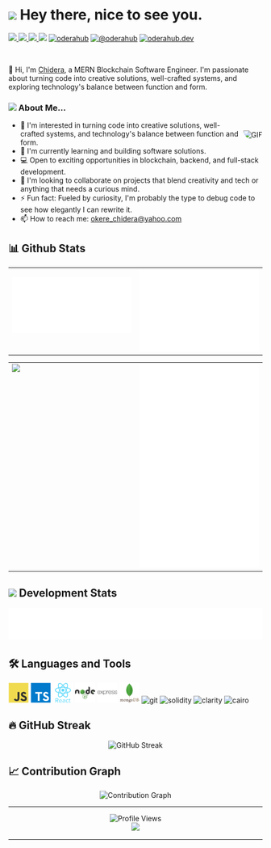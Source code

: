 <h1>
    <img
        src="https://emojis.slackmojis.com/emojis/images/1531849430/4246/blob-sunglasses.gif"
        width="30" />
    Hey there, nice to see you.
</h1>

<p align="left">
    <a href="https://x.com/oderahub" target="_blank"
        ><img height="30" src="./icons/png/twitter.png"
    />
    <a href="https://www.linkedin.com/in/oderahub/" target="_blank"
        ><img height="30" src="./icons/png/linkedin.png"
    />
    <a href="mailto:okere_chidera@yahoo.com" target="_blank"
        ><img height="30" src="./icons/png/gmail.png"
    />
    <a
        href="https://marketplace.visualstudio.com/publishers/oderahub"
        target="_blank"
        ><img
            height="30"
            src="./icons/png/visual-studio.png" /></a
    >
    <a href="https://discordapp.com/users/oderahub"><img height="30" src="./icons/png/discord.png" alt="oderahub" ></a>
    <a href="https://t.me/oderahub"><img height="30" src="./icons/png/telegram.png" alt="@oderahub" ></a>
    <a href="https://oderahub.dev"><img height="30" src="./icons/png/web.png" alt="oderahub.dev" ></a>

</p>

<br>

👋 Hi, I'm [Chidera](https://github.com/oderahub), a MERN Blockchain Software Engineer. I'm passionate about turning code into creative solutions, well-crafted systems, and exploring technology's balance between function and form.
<br>

<img align="right" alt="GIF" src="https://media.giphy.com/media/3ohzdKvLT1DxFxhZAI/giphy.gif" style="border-radius: 24px; padding-top: 4rem;" />

<h3>
    <img
        src="https://emojis.slackmojis.com/emojis/images/1680554188/65018/cat-roomba-exceptionally-fast.gif"
        width="20" />
    About Me...
</h3>

- 👀 I'm interested in turning code into creative solutions, well-crafted systems, and technology's balance between function and form.
- 🌱 I'm currently learning and building software solutions.
- 💻 Open to exciting opportunities in blockchain, backend, and full-stack development.
- 💞️ I'm looking to collaborate on projects that blend creativity and tech or anything that needs a curious mind.
- ⚡ Fun fact: Fueled by curiosity, I'm probably the type to debug code to see how elegantly I can rewrite it.
- 📫 How to reach me: [okere_chidera@yahoo.com](mailto:okere_chidera@yahoo.com)

## 📊 Github Stats

<table><tr><td valign="top" width="50%">

<br>

<img src="./assets/metrics.plugin.overview.svg">

</td><td valign="top" width="50%">

<img src="./assets/metrics.plugin.isocalendar.fullyear.svg" >

</td></tr></table>

<table><tr><td valign="top" width="50%">

<img src="./assets/metrics.plugin.activity.svg">

</td><td valign="top" width="50%">

<img src="./assets/metrics.plugin.stargazers.svg" >

</td></tr></table>

<h2>
    <img
        src="https://emojis.slackmojis.com/emojis/images/1643514738/7421/typingcat.gif?1643514738"
        width="20" />
    Development Stats
</h2>

<img src="./assets/metrics.plugin.wakatime.svg">

## 🛠️ Languages and Tools

<p align="left">
  <img src="https://raw.githubusercontent.com/devicons/devicon/master/icons/javascript/javascript-original.svg" alt="javascript" width="40" height="40"/>
  <img src="https://raw.githubusercontent.com/devicons/devicon/master/icons/typescript/typescript-original.svg" alt="typescript" width="40" height="40"/>
  <img src="https://raw.githubusercontent.com/devicons/devicon/master/icons/react/react-original-wordmark.svg" alt="react" width="40" height="40"/>
  <img src="https://raw.githubusercontent.com/devicons/devicon/master/icons/nodejs/nodejs-original-wordmark.svg" alt="nodejs" width="40" height="40"/>
  <img src="https://raw.githubusercontent.com/devicons/devicon/master/icons/express/express-original-wordmark.svg" alt="express" width="40" height="40"/>
  <img src="https://raw.githubusercontent.com/devicons/devicon/master/icons/mongodb/mongodb-original-wordmark.svg" alt="mongodb" width="40" height="40"/>
  <img src="https://www.vectorlogo.zone/logos/git-scm/git-scm-icon.svg" alt="git" width="40" height="40"/>
  <img src="https://cdn.worldvectorlogo.com/logos/solidity.svg" alt="solidity" width="40" height="40"/>
  <img src="https://cryptologos.cc/logos/stacks-stx-logo.svg" alt="clarity" width="40" height="40"/>
  <img src="https://cryptologos.cc/logos/starknet-strk-logo.svg" alt="cairo" width="40" height="40"/>
</p>

## 🔥 GitHub Streak

<p align="center">
  <img src="https://github-readme-streak-stats.herokuapp.com/?user=oderahub&theme=dark" alt="GitHub Streak" />
</p>

## 📈 Contribution Graph

<div align="center">
  <img src="https://github-readme-activity-graph.vercel.app/graph?username=oderahub&bg_color=0d1117&color=58a6ff&line=58a6ff&point=f0f6fc&area=true&hide_border=true" alt="Contribution Graph" />
</div>

---

<div align="center">
  <img src="https://komarev.com/ghpvc/?username=oderahub&color=blueviolet&style=flat-square&label=Profile+Views" alt="Profile Views" />
</div>

<div align="center">
  <img src="https://capsule-render.vercel.app/api?type=waving&color=gradient&height=100&section=footer" />
</div>

---
